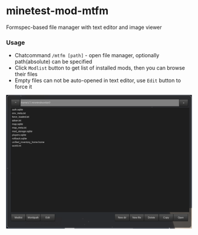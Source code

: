 # minetest-mod-mtfm
Formspec-based file manager with text editor and image viewer
### Usage
* Chatcommand `/mtfm [path]` - open file manager, optionally path(absolute) can be specified
* Click `Modlist` button to get list of installed mods, then you can browse their files
* Empty files can not be auto-opened in text editor, use `Edit` button to force it  
  
![](/screenshot.png)
